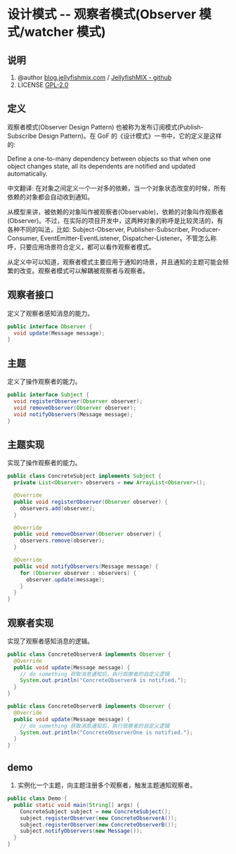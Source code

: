 # 设计模式 -- 观察者模式(Observer 模式/watcher 模式)



## 说明

1. @author [blog.jellyfishmix.com](http://blog.jellyfishmix.com) / [JellyfishMIX - github](https://github.com/JellyfishMIX)
2. LICENSE [GPL-2.0](https://github.com/JellyfishMIX/GPL-2.0)



## 定义

观察者模式(Observer Design Pattern) 也被称为发布订阅模式(Publish-Subscribe Design Pattern)。在 GoF 的《设计模式》一书中，它的定义是这样的:

Define a one-to-many dependency between objects so that when one object changes state, all its dependents are notified and updated automatically.

中文翻译: 在对象之间定义一个一对多的依赖，当一个对象状态改变的时候，所有依赖的对象都会自动收到通知。

从模型来讲，被依赖的对象叫作被观察者(Observable)，依赖的对象叫作观察者(Observer)。不过，在实际的项目开发中，这两种对象的称呼是比较灵活的，有各种不同的叫法，比如: Subject-Observer, Publisher-Subscriber, Producer-Consumer, EventEmitter-EventListener, Dispatcher-Listener。不管怎么称呼，只要应用场景符合定义，都可以看作观察者模式。

从定义中可以知道，观察者模式主要应用于通知的场景，并且通知的主题可能会频繁的改变。观察者模式可以解耦被观察者与观察者。


## 观察者接口

定义了观察者感知消息的能力。

```java
public interface Observer {
  void update(Message message);
}
```



## 主题

定义了操作观察者的能力。

```java
public interface Subject {
  void registerObserver(Observer observer);
  void removeObserver(Observer observer);
  void notifyObservers(Message message);
}
```



## 主题实现

实现了操作观察者的能力。

```java
public class ConcreteSubject implements Subject {
  private List<Observer> observers = new ArrayList<Observer>();

  @Override
  public void registerObserver(Observer observer) {
    observers.add(observer);
  }

  @Override
  public void removeObserver(Observer observer) {
    observers.remove(observer);
  }

  @Override
  public void notifyObservers(Message message) {
    for (Observer observer : observers) {
      observer.update(message);
    }
  }
}
```



## 观察者实现

实现了观察者感知消息的逻辑。

```java
public class ConcreteObserverA implements Observer {
  @Override
  public void update(Message message) {
    // do something 获取消息通知后，执行观察者的自定义逻辑
    System.out.println("ConcreteObserverA is notified.");
  }
}

public class ConcreteObserverB implements Observer {
  @Override
  public void update(Message message) {
    // do something 获取消息通知后，执行观察者的自定义逻辑
    System.out.println("ConcreteObserverOne is notified.");
  }
}
```



## demo

1. 实例化一个主题，向主题注册多个观察者，触发主题通知观察者。

```java
public class Demo {
  public static void main(String[] args) {
    ConcreteSubject subject = new ConcreteSubject();
    subject.registerObserver(new ConcreteObserverA());
    subject.registerObserver(new ConcreteObserverB());
    subject.notifyObservers(new Message());
  }
}
```

